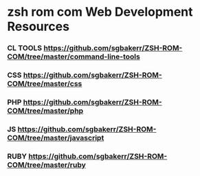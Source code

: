 # zsh rom com Web Development Resources


### CL TOOLS https://github.com/sgbakerr/ZSH-ROM-COM/tree/master/command-line-tools
### CSS https://github.com/sgbakerr/ZSH-ROM-COM/tree/master/css
### PHP https://github.com/sgbakerr/ZSH-ROM-COM/tree/master/php
### JS https://github.com/sgbakerr/ZSH-ROM-COM/tree/master/javascript
### RUBY https://github.com/sgbakerr/ZSH-ROM-COM/tree/master/ruby
